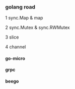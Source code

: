 ### golang road

1 sync.Map & map

2 sync.Mutex & sync.RWMutex

3 slice

4 channel


#### go-micro

#### grpc


####  beego


